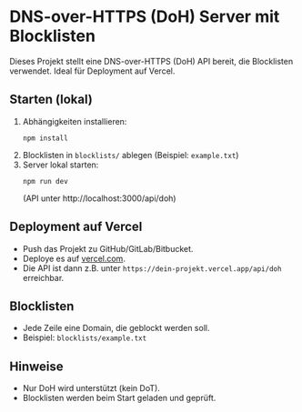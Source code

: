 # DNS-over-HTTPS (DoH) Server mit Blocklisten

Dieses Projekt stellt eine DNS-over-HTTPS (DoH) API bereit, die Blocklisten verwendet. Ideal für Deployment auf Vercel.

## Starten (lokal)

1. Abhängigkeiten installieren:
   ```
   npm install
   ```
2. Blocklisten in `blocklists/` ablegen (Beispiel: `example.txt`)
3. Server lokal starten:
   ```
   npm run dev
   ```
   (API unter http://localhost:3000/api/doh)

## Deployment auf Vercel
- Push das Projekt zu GitHub/GitLab/Bitbucket.
- Deploye es auf [vercel.com](https://vercel.com/docs/frameworks/nextjs).
- Die API ist dann z.B. unter `https://dein-projekt.vercel.app/api/doh` erreichbar.

## Blocklisten
- Jede Zeile eine Domain, die geblockt werden soll.
- Beispiel: `blocklists/example.txt`

## Hinweise
- Nur DoH wird unterstützt (kein DoT).
- Blocklisten werden beim Start geladen und geprüft. 